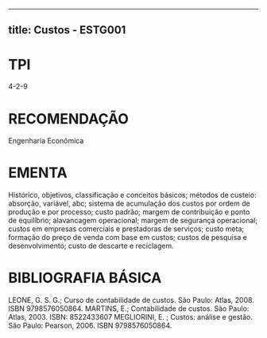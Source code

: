
---
title: Custos - ESTG001 
---

# TPI

4-2-9

# RECOMENDAÇÃO

Engenharia Econômica

# EMENTA

Histórico, objetivos, classificação e conceitos básicos; métodos de custeio: absorção, variável, abc; sistema de acumulação dos custos por ordem de produção e por processo; custo padrão; margem de contribuição e ponto de equilíbrio; alavancagem operacional; margem de segurança operacional; custos em empresas comerciais e prestadoras de serviços; custo meta; formação do preço de venda com base em custos; custos de pesquisa e desenvolvimento; custo de descarte e reciclagem.

# BIBLIOGRAFIA BÁSICA

LEONE, G. S. G.; Curso de contabilidade de custos. São Paulo: Atlas, 2008. ISBN 9798576050864.
MARTINS, E.; Contabilidade de custos. São Paulo: Atlas, 2003. ISBN: 8522433607
MEGLIORINI, E. ; Custos: análise e gestão. São Paulo: Pearson, 2006. ISBN 9798576050864.
        
